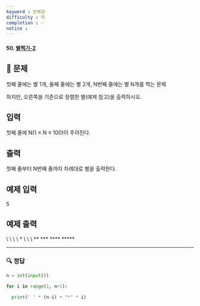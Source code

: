 ```yaml
---
keyword : 반복문
difficulty : 하
completion : ✅
notice : 
---
```


#### 50. [별찍기-2](https://www.acmicpc.net/problem/2439)

## 📝 문제

첫째 줄에는 별 1개, 둘째 줄에는 별 2개, N번째 줄에는 별 N개를 찍는 문제

하지만, 오른쪽을 기준으로 정렬한 별(예제 참고)을 출력하시오.

## 입력

첫째 줄에 N(1 ≤ N ≤ 100)이 주어진다.

## 출력

첫째 줄부터 N번째 줄까지 차례대로 별을 출력한다.

## 예제 입력 

5

## 예제 출력 

\ \ \ \ \*
\ \ \ \*\*
  \*\*\*
 \*\*\*\*
\*\*\*\*\*

---

### 🔍 정답

```python
n = int(input())

for i in range(1, n+1):

  print(' ' * (n-i) + "*" * i)
```

